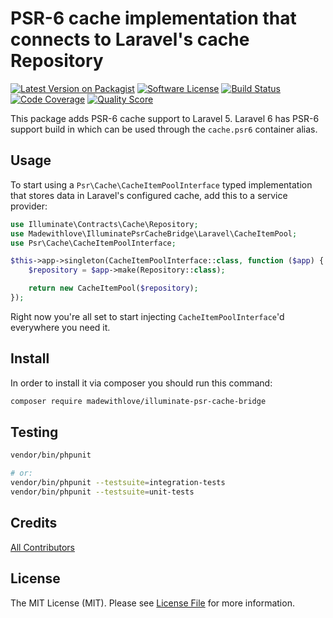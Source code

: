 # PSR-6 cache implementation that connects to Laravel's cache Repository

[![Latest Version on Packagist](https://img.shields.io/packagist/v/madewithlove/illuminate-psr-cache-bridge.svg?style=flat-square)](https://packagist.org/packages/madewithlove/illuminate-psr-cache-bridge)
[![Software License](https://img.shields.io/badge/license-MIT-brightgreen.svg?style=flat-square)](LICENSE.md)
[![Build Status](https://img.shields.io/travis/madewithlove/illuminate-psr-cache-bridge/master.svg?style=flat-square)](https://travis-ci.org/madewithlove/illuminate-psr-cache-bridge)
[![Code Coverage](https://img.shields.io/scrutinizer/coverage/g/madewithlove/illuminate-psr-cache-bridge.svg?style=flat-square)](https://scrutinizer-ci.com/g/madewithlove/illuminate-psr-cache-bridge)
[![Quality Score](https://img.shields.io/scrutinizer/g/madewithlove/illuminate-psr-cache-bridge.svg?style=flat-square)](https://scrutinizer-ci.com/g/madewithlove/illuminate-psr-cache-bridge)

This package adds PSR-6 cache support to Laravel 5. Laravel 6 has PSR-6 support build in which can be used through the `cache.psr6` container alias.

## Usage

To start using a `Psr\Cache\CacheItemPoolInterface` typed implementation that stores data in Laravel's configured cache, add this to a service provider:

```php
use Illuminate\Contracts\Cache\Repository;
use Madewithlove\IlluminatePsrCacheBridge\Laravel\CacheItemPool;
use Psr\Cache\CacheItemPoolInterface;

$this->app->singleton(CacheItemPoolInterface::class, function ($app) {
    $repository = $app->make(Repository::class);

    return new CacheItemPool($repository);
});
```

Right now you're all set to start injecting `CacheItemPoolInterface`'d everywhere you need it.

## Install

In order to install it via composer you should run this command:

```bash
composer require madewithlove/illuminate-psr-cache-bridge
```

## Testing

``` bash
vendor/bin/phpunit

# or:
vendor/bin/phpunit --testsuite=integration-tests
vendor/bin/phpunit --testsuite=unit-tests
```

## Credits

[All Contributors](https://github.com/madewithlove/illuminate-psr-cache-bridge/contributors)

## License

The MIT License (MIT). Please see [License File](LICENSE) for more information.
